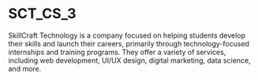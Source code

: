 # SCT_CS_3
SkillCraft Technology is a company focused on helping students develop their skills and launch their careers, primarily through technology-focused internships and training programs. They offer a variety of services, including web development, UI/UX design, digital marketing, data science, and more. 
